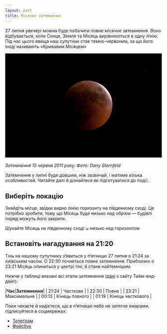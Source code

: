 ```yaml
---
layout: post
title: Місячне затемнення
---
```


27 липня увечері можна буде побачити повне місячне затемнення. Воно відбувається, коли Сонце, Земля та Місяць вирівнюються в одну лінію. Під час цього явища наш супутник стає темно-червоним, за що його іноді називають «Кривавим Місяцем»

![Затемнення 15 червня 2011 року. Фото: Dany Sternfeld](/assets/images/moon-eclipse-dany-sternfeld.jpg)

*Затемнення 15 червня 2011 року. Фото: Dany Sternfeld*

Затемнення у липні буде довшим, ніж зазвичай, і матиме кілька особливостей. Читайте далі й дізнайтеся як підготуватися до події.

## Виберіть локацію
Знайдіть місце, звідки видно лінію горизонту на південному сході. Це потрібно зробити, тому що Місяць буде низько над обрієм — будівлі поряд можуть його закрити.

Шукайте Місяць на південному сході ↘ низько над горизонтом

## Встановіть нагадування на 21:20
Тінь на нашому супутнику з’явиться у п’ятницю 27 липня о 21:24 за київським часом. О 22:30 почнеться повне затемнення. Приблизно о 23:21 Місяць опиниться у центрі тіні, й стане найтемнішим. 

Нижче у таблиці вказані всі етапи затемнення ([дані](https://www.timeanddate.com/eclipse/in/ukraine/kyiv) з сайту Тайм-енд-дейт):

|**Час**|**Затемнення**| 
| 21:24 | Часткове | 
| 22:30 | Повне |
| 23:21 | Максимальне |
| 00:13 | Кінець повного |
| 01:19 | Кінець часткового |

Поки чекаєте й надієтеся, що в п’ятницю небо не затягне хмарами, підписуйтеся в соцмережах:

* [Телеґрам](https://t.me/zoreblog)
* [Фейсбук](http://fb.com/zoreblog)